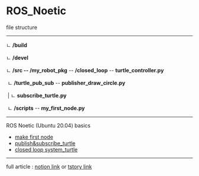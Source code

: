 # ROS_Noetic

file structure

-----------

ㄴ **/build**

ㄴ **/devel**

ㄴ **/src -- /my_robot_pkg** --  **/closed_loop** -- **turtle_controller.py**

​											ㄴ **/turtle_pub_sub** -- **publisher_draw_circle.py**

​											|							  ㄴ **subscribe_turtle.py**

​											ㄴ **/scripts** -- **my_first_node.py**

---

ROS Noetic (Ubuntu 20.04) basics

- [make first node](https://checker-manatee-fb6.notion.site/Create-Package-and-Node-ae0fa2d5a2b24dda960aa8c5a21bb514)
- [publish&subscribe_turtle](https://checker-manatee-fb6.notion.site/Concept-of-ROS-Topic-Publisher-Subscriber-6d656e2c6aaa4eaead83cbaaa05eac04)
- [closed loop system_turtle](https://checker-manatee-fb6.notion.site/Closed-Loop-system-with-Turtlesim-6bdd9568475c4ce0be3b2c11e4a045e9)

---

full article : [notion link](https://checker-manatee-fb6.notion.site/ROS1-NOETIC-study-b82bd61a41314715a149bb84dabec7e6) or [tstory link](https://maltese-rocks.tistory.com/category/ROS/ROS%20Noetic%20Beginner)